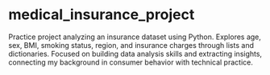 # medical_insurance_project
Practice project analyzing an insurance dataset using Python. Explores age, sex, BMI, smoking status, region, and insurance charges through lists and dictionaries. Focused on building data analysis skills and extracting insights, connecting my background in consumer behavior with technical practice.
